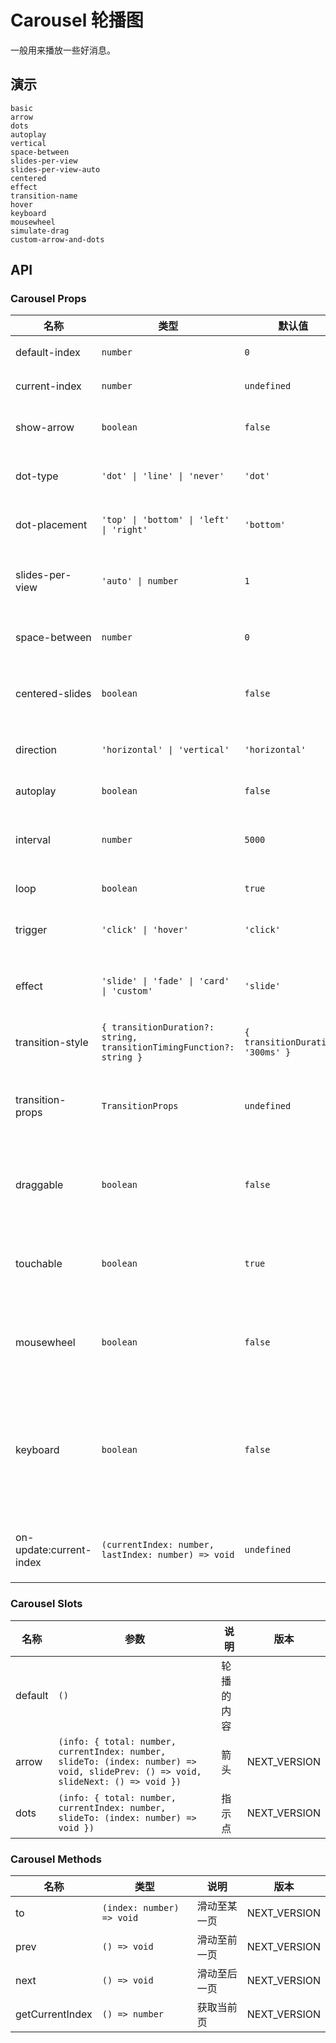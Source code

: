 # Carousel 轮播图

一般用来播放一些好消息。

## 演示

```demo
basic
arrow
dots
autoplay
vertical
space-between
slides-per-view
slides-per-view-auto
centered
effect
transition-name
hover
keyboard
mousewheel
simulate-drag
custom-arrow-and-dots
```

## API

### Carousel Props

| 名称 | 类型 | 默认值 | 说明 | 版本 |
| --- | --- | --- | --- | --- |
| default-index | `number` | `0` | 默认显示页 | NEXT_VERSION |
| current-index | `number` | `undefined` | 当前显示页 | NEXT_VERSION |
| show-arrow | `boolean` | `false` | 是否显示箭头按钮 | NEXT_VERSION |
| dot-type | `'dot' \| 'line' \| 'never'` | `'dot'` | 轮播指示点样式 | NEXT_VERSION |
| dot-placement | `'top' \| 'bottom' \| 'left' \| 'right'` | `'bottom'` | 轮播指示点位置 | NEXT_VERSION |
| slides-per-view | `'auto' \| number` | `1` | 每一页显示的轮播图数量 | NEXT_VERSION |
| space-between | `number` | `0` | 轮播图之间的间距 | NEXT_VERSION |
| centered-slides | `boolean` | `false` | 是否居中显示当前页轮播图 | NEXT_VERSION |
| direction | `'horizontal' \| 'vertical'` | `'horizontal'` | 轮播图显示的方向 |
| autoplay | `boolean` | `false` | 是否自动播放 |
| interval | `number` | `5000` | 自动播放的间隔（ms） |
| loop | `boolean` | `true` | 是否循环播放 | NEXT_VERSION |
| trigger | `'click' \| 'hover'` | `'click'` | 触发切换的方式 |
| effect | `'slide' \| 'fade' \| 'card' \| 'custom'` | `'slide'` | 轮播图切换时的过渡效果 | NEXT_VERSION |
| transition-style | `{ transitionDuration?: string, transitionTimingFunction?: string }` | `{ transitionDuration: '300ms' }` | 过渡效果的样式 | NEXT_VERSION |
| transition-props | `TransitionProps` | `undefined` | 自定义过渡效果属性，[参考](https://v3.cn.vuejs.org/api/built-in-components.html#transition) | NEXT_VERSION |
| draggable | `boolean` | `false` | 是否通过鼠标拖拽切换轮播图 | NEXT_VERSION |
| touchable | `boolean` | `true` | 是否通过触摸拖拽切换轮播图 | NEXT_VERSION |
| mousewheel | `boolean` | `false` | 是否通过鼠标滚轮切换轮播图 | NEXT_VERSION |
| keyboard | `boolean` | `false` | 是否通过按键切换轮播图，只有焦点在 Dots 上时才起作用 | NEXT_VERSION |
| on-update:current-index | `(currentIndex: number, lastIndex: number) => void` | `undefined` | 当前页变化时的回调函数 | NEXT_VERSION |

### Carousel Slots

| 名称    | 参数 | 说明 | 版本 |
| ------- | ---- | ---- | --- |
| default | `()` | 轮播的内容 |
| arrow | `(info: { total: number, currentIndex: number, slideTo: (index: number) => void, slidePrev: () => void, slideNext: () => void })` | 箭头 | NEXT_VERSION |
| dots | `(info: { total: number, currentIndex: number, slideTo: (index: number) => void })` | 指示点 | NEXT_VERSION |

### Carousel Methods

| 名称 | 类型 | 说明 | 版本 |
| --- | --- | --- | --- |
| to | `(index: number) => void` | 滑动至某一页 | NEXT_VERSION |
| prev | `() => void` | 滑动至前一页 | NEXT_VERSION |
| next | `() => void` | 滑动至后一页 | NEXT_VERSION |
| getCurrentIndex | `() => number` | 获取当前页 | NEXT_VERSION |